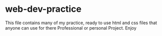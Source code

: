 # web-dev-practice
This file contains many of my practice, ready to use html and css files that anyone can use for there Professional or personal Project. Enjoy
